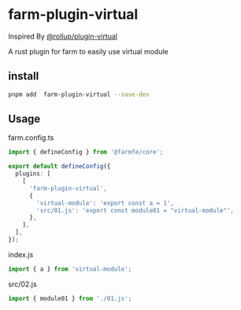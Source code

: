 # farm-plugin-virtual

Inspired By [@rollup/plugin-virtual](https://www.npmjs.com/package/@rollup/plugin-virtual)

A rust plugin for farm to easily use virtual module

## install

```bash
pnpm add  farm-plugin-virtual --save-dev
```

## Usage

farm.config.ts

```typescript
import { defineConfig } from '@farmfe/core';

export default defineConfig({
  plugins: [
    [
      'farm-plugin-virtual',
      {
        'virtual-module': 'export const a = 1',
        'src/01.js': 'export const module01 = "virtual-module"',
      },
    ],
  ],
});
```

index.js

```javascript
import { a } from 'virtual-module';
```

src/02.js

```javascript
import { module01 } from './01.js';
```
